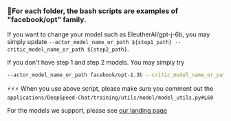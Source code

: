 ### 💁For each folder, the bash scripts are examples of "facebook/opt" family.

If you want to change your model such as EleutherAI/gpt-j-6b, you may simply update 
``` --actor_model_name_or_path ${step1_path} --critic_model_name_or_path ${step2_path} ```.

If you don't have step 1 and step 2 models. You may simply try 
``` bash
--actor_model_name_or_path facebook/opt-1.3b --critic_model_name_or_path facebook/opt-350m
```
⚡⚡⚡ When you use above script, please make sure you comment out the 
```applications/DeepSpeed-Chat/training/utils/model/model_utils.py#L60```

For the models we support, please see [our landing page](./../../../README.md#-supported-models-)
